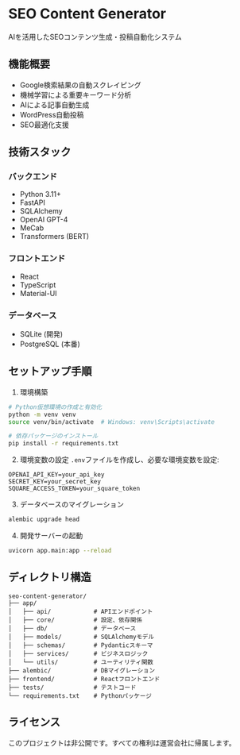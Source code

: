 # SEO Content Generator

AIを活用したSEOコンテンツ生成・投稿自動化システム

## 機能概要

- Google検索結果の自動スクレイピング
- 機械学習による重要キーワード分析
- AIによる記事自動生成
- WordPress自動投稿
- SEO最適化支援

## 技術スタック

### バックエンド
- Python 3.11+
- FastAPI
- SQLAlchemy
- OpenAI GPT-4
- MeCab
- Transformers (BERT)

### フロントエンド
- React
- TypeScript
- Material-UI

### データベース
- SQLite (開発)
- PostgreSQL (本番)

## セットアップ手順

1. 環境構築
```bash
# Python仮想環境の作成と有効化
python -m venv venv
source venv/bin/activate  # Windows: venv\Scripts\activate

# 依存パッケージのインストール
pip install -r requirements.txt
```

2. 環境変数の設定
`.env`ファイルを作成し、必要な環境変数を設定:
```
OPENAI_API_KEY=your_api_key
SECRET_KEY=your_secret_key
SQUARE_ACCESS_TOKEN=your_square_token
```

3. データベースのマイグレーション
```bash
alembic upgrade head
```

4. 開発サーバーの起動
```bash
uvicorn app.main:app --reload
```

## ディレクトリ構造

```
seo-content-generator/
├── app/
│   ├── api/            # APIエンドポイント
│   ├── core/           # 設定、依存関係
│   ├── db/             # データベース
│   ├── models/         # SQLAlchemyモデル
│   ├── schemas/        # Pydanticスキーマ
│   ├── services/       # ビジネスロジック
│   └── utils/          # ユーティリティ関数
├── alembic/            # DBマイグレーション
├── frontend/           # Reactフロントエンド
├── tests/              # テストコード
└── requirements.txt    # Pythonパッケージ
```

## ライセンス

このプロジェクトは非公開です。すべての権利は運営会社に帰属します。
